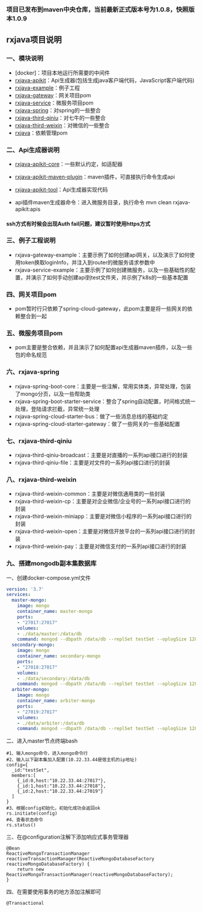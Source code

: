 ### 项目已发布到maven中央仓库，当前最新正式版本号为1.0.8，快照版本1.0.9

## rxjava项目说明

### 一、模块说明

- [docker]：项目本地运行所需要的中间件
- [rxjava-apikit](https://mvnrepository.com/artifact/top.rxjava/rxjava-apikit)：Api生成器(包括生成java客户端代码，JavaScript客户端代码)
- [rxjava-example](https://mvnrepository.com/artifact/top.rxjava/rxjava-example)：例子工程
- [rxjava-gateway](https://mvnrepository.com/artifact/top.rxjava/rxjava-gateway)：网关项目pom
- [rxjava-service](https://mvnrepository.com/artifact/top.rxjava/rxjava-service)：微服务项目pom
- [rxjava-spring](https://mvnrepository.com/artifact/top.rxjava/rxjava-spring)：对spring的一些整合
- [rxjava-third-qiniu](https://mvnrepository.com/artifact/top.rxjava/rxjava-third-qiniu)：对七牛的一些整合
- [rxjava-third-weixin](https://mvnrepository.com/artifact/top.rxjava/rxjava-third-weixin)：对微信的一些整合
- [rxjava](https://mvnrepository.com/artifact/top.rxjava/rxjava)：依赖管理pom 

### 二、Api生成器说明

- [rxjava-apikit-core](https://mvnrepository.com/artifact/top.rxjava/rxjava-apikit-core)：一些默认约定，如适配器
- [rxjava-apikit-maven-plugin](https://mvnrepository.com/artifact/top.rxjava/rxjava-apikit-maven-plugin)：maven插件，可直接执行命令生成api
- [rxjava-apikit-tool](https://mvnrepository.com/artifact/top.rxjava/rxjava-apikit-tool)：Api生成器实现代码

- api插件maven生成器命令：进入微服务目录，执行命令 mvn clean rxjava-apikit:apis

#### ssh方式有时候会出现Auth fail问题，建议暂时使用https方式

### 三、例子工程说明

- rxjava-gateway-example：主要示例了如何创建api网关，以及演示了如何使用token换取loginInfo，并注入到router的微服务请求参数中
- rxjava-service-example：主要示例了如何创建微服务，以及一些基础性的配置，并演示了如何手动创建api到test文件夹，并示例了k8s的一些基本配置

### 四、网关项目pom

- pom暂时行只依赖了spring-cloud-gateway，此pom主要是将一些网关的依赖整合到一起

### 五、微服务项目pom

- pom主要是整合依赖，并且演示了如何配置api生成器maven插件，以及一些包的命名规范

### 六、rxjava-spring

- rxjava-spring-boot-core：主要是一些注解，常用实体类，异常处理，包装了mongo分页，以及一些帮助类
- rxjava-spring-boot-starter-service：整合了spring自动配置，时间格式统一处理，登陆请求拦截，异常统一处理
- rxjava-spring-cloud-starter-bus：做了一些消息总线的基础约定
- rxjava-spring-cloud-starter-gateway：做了一些网关的一些基础配置

### 七、rxjava-third-qiniu

- rxjava-third-qiniu-broadcast：主要是对直播的一系列api接口进行的封装
- rxjava-third-qiniu-file：主要是对文件的一系列api接口进行的封装

### 八、rxjava-third-weixin

- rxjava-third-weixin-common：主要是对微信通用类的一些封装
- rxjava-third-weixin-cp：主要是对企业微信/企业号的一系列api接口进行的封装
- rxjava-third-weixin-miniapp：主要是对微信小程序的一系列api接口进行的封装
- rxjava-third-weixin-open：主要是对微信开放平台的一系列api接口进行的封装
- rxjava-third-weixin-pay：主要是对微信支付的一系列api接口进行的封装

### 九、搭建mongodb副本集数据库

一、创建docker-compose.yml文件

```yaml
version: '3.7'
services:
  master-mongo:
    image: mongo
    container_name: master-mongo
    ports:
    - "27017:27017"
    volumes:
    - ./data/master:/data/db
    command: mongod --dbpath /data/db --replSet testSet --oplogSize 128
  secondary-mongo:
    image: mongo
    container_name: secondary-mongo
    ports:
    - "27018:27017"
    volumes:
    - ./data/secondary:/data/db
    command: mongod --dbpath /data/db --replSet testSet --oplogSize 128
  arbiter-mongo:
    image: mongo
    container_name: arbiter-mongo
    ports:
    - "27019:27017"
    volumes:
    - ./data/arbiter:/data/db
    command: mongod --dbpath /data/db --replSet testSet --oplogSize 128
```

二、进入master节点终端bash

```shell script
#1、输入mongo命令，进入mongo命令行
#2、输入以下副本集加入配置(10.22.33.44是宿主机的ip地址)
config={
  _id:"testSet",
  members:[
    {_id:0,host:"10.22.33.44:27017"},
    {_id:1,host:"10.22.33.44:27018"},
    {_id:2,host:"10.22.33.44:27019"}
  ]
}
#3、根据config初始化，初始化成功会返回ok
rs.initiate(config)
#4、查看状态命令
rs.status()
```

三、在@configuration注解下添加响应式事务管理器

```text
@Bean
ReactiveMongoTransactionManager reactiveTransactionManager(ReactiveMongoDatabaseFactory reactiveMongoDatabaseFactory) {
    return new ReactiveMongoTransactionManager(reactiveMongoDatabaseFactory);
}
```

四、在需要使用事务的地方添加注解即可

```text
@Transactional
```